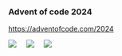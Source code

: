 
### Advent of code 2024

https://adventofcode.com/2024

![](https://img.shields.io/badge/day%20📅-9-blue) &nbsp;&nbsp;&nbsp; ![](https://img.shields.io/badge/stars%20⭐-13-yellow) &nbsp;&nbsp;&nbsp; ![](https://img.shields.io/badge/days%20completed-6-red)
